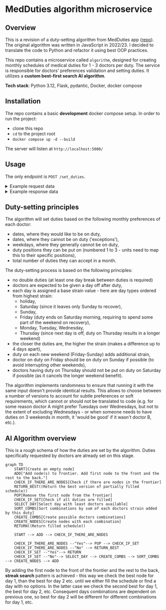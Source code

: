 # MedDuties algorithm microservice

## Overview
This is a revision of a duty-setting algorithm from MedDuties app ([repo](https://github.com/marcinbogdanowicz/MedDuties)). The original algorithm was written in JavaScript in 2022/23. I decided to translate the code to Python and refactor it using best OOP practices.

This repo contains a microservice called `algorithm`, designed for creating monthly schedules of medical duties
for 1 - 3 doctors per duty. The service is responsible for doctors' preferences validation and setting duties. It utilizes a **custom best-first search AI algorithm**.

**Tech stack**: Python 3.12, Flask, pydantic, Docker, docker compose

## Installation

The repo contains a basic **development** docker compose setup. In order to run the project:
- clone this repo
- `cd` to the project root
- `docker compose up -d --build`

The server will listen at `http://localhost:5000/`

## Usage

The only endpoint is `POST /set_duties`.

<details>
<summary>Example request data</summary>

```json
{
    "year": 2025,
    "month": 1,
    "doctors_per_duty": 2,
    "doctors": [
        {
            "pk": 1,
            "name": "Elizabeth Davis",
            "preferences": {
                "exceptions": [11, 12, 13],
                "requested_days": [10, 14],
                "preferred_weekdays": [0, 1, 3, 4, 5, 6],
                "preferred_positions": [1, 2],
                "maximum_accepted_duties": 15
            },
            "last_month_duties": [19, 24],
            "next_month_duties": [1, 17]
        },
        {
            "pk": 2,
            "name": "Dustin Bray",
            "preferences": {
                "exceptions": [],
                "requested_days": [],
                "preferred_weekdays": [0, 1, 2, 3, 4, 5, 6],
                "preferred_positions": [1, 2],
                "maximum_accepted_duties": 15
            },
            "last_month_duties": [],
            "next_month_duties": []
        },
        {
            "pk": 3,
            "name": "Matthew Garrett",
            "preferences": {
                "exceptions": [],
                "requested_days": [],
                "preferred_weekdays": [0, 1, 2, 3, 4, 5, 6],
                "preferred_positions": [1, 2],
                "maximum_accepted_duties": 15
            },
            "last_month_duties": [],
            "next_month_duties": []
        },
        {
            "pk": 4,
            "name": "Tammy Ward",
            "preferences": {
                "exceptions": [],
                "requested_days": [],
                "preferred_weekdays": [0, 1, 2, 3, 4, 5, 6],
                "preferred_positions": [1, 2],
                "maximum_accepted_duties": 15
            },
            "last_month_duties": [],
            "next_month_duties": []
        },
        {
            "pk": 5,
            "name": "Connor Murphy",
            "preferences": {
                "exceptions": [],
                "requested_days": [],
                "preferred_weekdays": [0, 1, 2, 3, 4, 5, 6],
                "preferred_positions": [1, 2],
                "maximum_accepted_duties": 15
            },
            "last_month_duties": [],
            "next_month_duties": []
        }
    ],
    "duties": [
        {
            "pk": 1,
            "doctor_pk": 5,
            "day": 1,
            "position": 2,
            "strain_points": 20,
            "set_by_user": true
        },
        {
            "pk": 2,
            "doctor_pk": 1,
            "day": 3,
            "position": 1,
            "strain_points": 15,
            "set_by_user": true
        }
    ]
}
```
</details>

<details>
<summary>Example response data</summary>

```json
{
    "duties": [
        {
            "day": 1,
            "doctor_pk": 2,
            "pk": null,
            "position": 1,
            "set_by_user": false,
            "strain_points": 140
        },
        {
            "day": 1,
            "doctor_pk": 5,
            "pk": 1,
            "position": 2,
            "set_by_user": true,
            "strain_points": 20
        },
        {
            "day": 2,
            "doctor_pk": 4,
            "pk": null,
            "position": 1,
            "set_by_user": false,
            "strain_points": 70
        },
        {
            "day": 2,
            "doctor_pk": 3,
            "pk": null,
            "position": 2,
            "set_by_user": false,
            "strain_points": 70
        },
        {
            "day": 3,
            "doctor_pk": 1,
            "pk": 2,
            "position": 1,
            "set_by_user": true,
            "strain_points": 15
        },
        {
            "day": 3,
            "doctor_pk": 5,
            "pk": null,
            "position": 2,
            "set_by_user": false,
            "strain_points": 90
        },
        {
            "day": 4,
            "doctor_pk": 2,
            "pk": null,
            "position": 1,
            "set_by_user": false,
            "strain_points": 110
        },
        {
            "day": 4,
            "doctor_pk": 3,
            "pk": null,
            "position": 2,
            "set_by_user": false,
            "strain_points": 110
        },
        {
            "day": 5,
            "doctor_pk": 1,
            "pk": null,
            "position": 1,
            "set_by_user": false,
            "strain_points": 100
        },
        {
            "day": 5,
            "doctor_pk": 5,
            "pk": null,
            "position": 2,
            "set_by_user": false,
            "strain_points": 100
        },
        {
            "day": 6,
            "doctor_pk": 4,
            "pk": null,
            "position": 1,
            "set_by_user": false,
            "strain_points": 140
        },
        {
            "day": 6,
            "doctor_pk": 2,
            "pk": null,
            "position": 2,
            "set_by_user": false,
            "strain_points": 140
        },
        {
            "day": 7,
            "doctor_pk": 1,
            "pk": null,
            "position": 1,
            "set_by_user": false,
            "strain_points": 80
        },
        {
            "day": 7,
            "doctor_pk": 3,
            "pk": null,
            "position": 2,
            "set_by_user": false,
            "strain_points": 80
        },
        {
            "day": 8,
            "doctor_pk": 4,
            "pk": null,
            "position": 1,
            "set_by_user": false,
            "strain_points": 80
        },
        {
            "day": 8,
            "doctor_pk": 5,
            "pk": null,
            "position": 2,
            "set_by_user": false,
            "strain_points": 80
        },
        {
            "day": 9,
            "doctor_pk": 2,
            "pk": null,
            "position": 1,
            "set_by_user": false,
            "strain_points": 70
        },
        {
            "day": 9,
            "doctor_pk": 3,
            "pk": null,
            "position": 2,
            "set_by_user": false,
            "strain_points": 70
        },
        {
            "day": 10,
            "doctor_pk": 4,
            "pk": null,
            "position": 1,
            "set_by_user": false,
            "strain_points": 90
        },
        {
            "day": 10,
            "doctor_pk": 1,
            "pk": null,
            "position": 2,
            "set_by_user": false,
            "strain_points": 90
        },
        {
            "day": 11,
            "doctor_pk": 5,
            "pk": null,
            "position": 1,
            "set_by_user": false,
            "strain_points": 110
        },
        {
            "day": 11,
            "doctor_pk": 2,
            "pk": null,
            "position": 2,
            "set_by_user": false,
            "strain_points": 110
        },
        {
            "day": 12,
            "doctor_pk": 4,
            "pk": null,
            "position": 1,
            "set_by_user": false,
            "strain_points": 100
        },
        {
            "day": 12,
            "doctor_pk": 1,
            "pk": null,
            "position": 2,
            "set_by_user": false,
            "strain_points": 100
        },
        {
            "day": 13,
            "doctor_pk": 5,
            "pk": null,
            "position": 1,
            "set_by_user": false,
            "strain_points": 80
        },
        {
            "day": 13,
            "doctor_pk": 3,
            "pk": null,
            "position": 2,
            "set_by_user": false,
            "strain_points": 80
        },
        {
            "day": 14,
            "doctor_pk": 2,
            "pk": null,
            "position": 1,
            "set_by_user": false,
            "strain_points": 80
        },
        {
            "day": 14,
            "doctor_pk": 1,
            "pk": null,
            "position": 2,
            "set_by_user": false,
            "strain_points": 80
        },
        {
            "day": 15,
            "doctor_pk": 3,
            "pk": null,
            "position": 1,
            "set_by_user": false,
            "strain_points": 80
        },
        {
            "day": 15,
            "doctor_pk": 4,
            "pk": null,
            "position": 2,
            "set_by_user": false,
            "strain_points": 80
        },
        {
            "day": 16,
            "doctor_pk": 2,
            "pk": null,
            "position": 1,
            "set_by_user": false,
            "strain_points": 70
        },
        {
            "day": 16,
            "doctor_pk": 5,
            "pk": null,
            "position": 2,
            "set_by_user": false,
            "strain_points": 70
        },
        {
            "day": 17,
            "doctor_pk": 3,
            "pk": null,
            "position": 1,
            "set_by_user": false,
            "strain_points": 90
        },
        {
            "day": 17,
            "doctor_pk": 4,
            "pk": null,
            "position": 2,
            "set_by_user": false,
            "strain_points": 90
        },
        {
            "day": 18,
            "doctor_pk": 1,
            "pk": null,
            "position": 1,
            "set_by_user": false,
            "strain_points": 110
        },
        {
            "day": 18,
            "doctor_pk": 5,
            "pk": null,
            "position": 2,
            "set_by_user": false,
            "strain_points": 110
        },
        {
            "day": 19,
            "doctor_pk": 3,
            "pk": null,
            "position": 1,
            "set_by_user": false,
            "strain_points": 100
        },
        {
            "day": 19,
            "doctor_pk": 4,
            "pk": null,
            "position": 2,
            "set_by_user": false,
            "strain_points": 100
        },
        {
            "day": 20,
            "doctor_pk": 1,
            "pk": null,
            "position": 1,
            "set_by_user": false,
            "strain_points": 80
        },
        {
            "day": 20,
            "doctor_pk": 2,
            "pk": null,
            "position": 2,
            "set_by_user": false,
            "strain_points": 80
        },
        {
            "day": 21,
            "doctor_pk": 5,
            "pk": null,
            "position": 1,
            "set_by_user": false,
            "strain_points": 80
        },
        {
            "day": 21,
            "doctor_pk": 3,
            "pk": null,
            "position": 2,
            "set_by_user": false,
            "strain_points": 80
        },
        {
            "day": 22,
            "doctor_pk": 2,
            "pk": null,
            "position": 1,
            "set_by_user": false,
            "strain_points": 80
        },
        {
            "day": 22,
            "doctor_pk": 4,
            "pk": null,
            "position": 2,
            "set_by_user": false,
            "strain_points": 80
        },
        {
            "day": 23,
            "doctor_pk": 1,
            "pk": null,
            "position": 1,
            "set_by_user": false,
            "strain_points": 70
        },
        {
            "day": 23,
            "doctor_pk": 5,
            "pk": null,
            "position": 2,
            "set_by_user": false,
            "strain_points": 70
        },
        {
            "day": 24,
            "doctor_pk": 4,
            "pk": null,
            "position": 1,
            "set_by_user": false,
            "strain_points": 90
        },
        {
            "day": 24,
            "doctor_pk": 3,
            "pk": null,
            "position": 2,
            "set_by_user": false,
            "strain_points": 90
        },
        {
            "day": 25,
            "doctor_pk": 2,
            "pk": null,
            "position": 1,
            "set_by_user": false,
            "strain_points": 110
        },
        {
            "day": 25,
            "doctor_pk": 1,
            "pk": null,
            "position": 2,
            "set_by_user": false,
            "strain_points": 110
        },
        {
            "day": 26,
            "doctor_pk": 4,
            "pk": null,
            "position": 1,
            "set_by_user": false,
            "strain_points": 100
        },
        {
            "day": 26,
            "doctor_pk": 3,
            "pk": null,
            "position": 2,
            "set_by_user": false,
            "strain_points": 100
        },
        {
            "day": 27,
            "doctor_pk": 5,
            "pk": null,
            "position": 1,
            "set_by_user": false,
            "strain_points": 80
        },
        {
            "day": 27,
            "doctor_pk": 2,
            "pk": null,
            "position": 2,
            "set_by_user": false,
            "strain_points": 80
        },
        {
            "day": 28,
            "doctor_pk": 4,
            "pk": null,
            "position": 1,
            "set_by_user": false,
            "strain_points": 80
        },
        {
            "day": 28,
            "doctor_pk": 1,
            "pk": null,
            "position": 2,
            "set_by_user": false,
            "strain_points": 80
        },
        {
            "day": 29,
            "doctor_pk": 5,
            "pk": null,
            "position": 1,
            "set_by_user": false,
            "strain_points": 80
        },
        {
            "day": 29,
            "doctor_pk": 3,
            "pk": null,
            "position": 2,
            "set_by_user": false,
            "strain_points": 80
        },
        {
            "day": 30,
            "doctor_pk": 1,
            "pk": null,
            "position": 1,
            "set_by_user": false,
            "strain_points": 70
        },
        {
            "day": 30,
            "doctor_pk": 2,
            "pk": null,
            "position": 2,
            "set_by_user": false,
            "strain_points": 70
        },
        {
            "day": 31,
            "doctor_pk": 4,
            "pk": null,
            "position": 1,
            "set_by_user": false,
            "strain_points": 90
        },
        {
            "day": 31,
            "doctor_pk": 3,
            "pk": null,
            "position": 2,
            "set_by_user": false,
            "strain_points": 90
        }
    ],
    "errors": [],
    "were_all_duties_set": true,
    "were_any_duties_set": true
}
```
</details>

## Duty-setting principles

The algorithm will set duties based on the following monthly preferences of each doctor:
- dates, where they would like to be on duty,
- dates, where they cannot be on duty ('exceptions'),
- weekdays, where they generally cannot be on duty,
- duty positions they can be put on (numbered 1 to 3 - units need to map this to their specific positions),
- total number of duties they can accept in a month.

The duty-setting process is based on the following principles:
- no double duties (at least one day break between duties is required)
- doctors are expected to be given a day off after duty,
- each day is assigned a base strain value - here are day types ordered from highest strain:
    - holiday,
    - Saturday (since it leaves only Sunday to recover),
    - Sunday,
    - Friday (duty ends on Saturday morning, requiring to spend some part of the weekend on recovery),
    - Monday, Tuesday, Wednesday,
    - Thursday (since next day is off, duty on Thursday results in a longer weekend)
- the closer the duties are, the higher the strain (makes a difference up to 4 days apart),
- duty on each new weekend (Friday-Sunday) adds additional strain,
- doctor on duty on Friday should be on duty on Sunday if possible (to avoid interrupting other weekends),
- doctors having duty on Thursday should not be put on duty on Saturday if possible (as it cancels the longer weekend benefit).

The algorithm implements randomness to ensure that running it with the same input doesn't provide identical results. This allows to choose between a number of versions to account for subtle preferences or soft requirements, which cannot or should not be translated to code (e.g. for some reason doctor A might prefer Tuesdays over Wednesdays, but not to the extent of excluding Wednesdays - or when someone needs to have duties on 3 weekends in month, it 'would be good' if it wasn't doctor B, etc.).

## AI Algorithm overview

This is a rough schema of how the duties are set by the algorithm. Duties specifically requested by doctors are already set on this stage.

```mermaid
graph TD
    START[Create an empty node]
    ADD["Add node(s) to frontier. Add first node to the front and the rest to the back."]
    CHECK_IF_THERE_ARE_NODES[Check if there are nodes in the frontier]
    RETURN_BEST((Return the best version of partially filled schedule))
    POP[Remove the first node from the frontier]
    CHECK_IF_SET[Check if all duties are filled]
    SELECT_DAY[Select day with least doctors available]
    SORT_COMBS[Sort combinations by sum of each doctors strain added by this duty]
    CREATE_COMBS[Create possible doctors combinations]
    CREATE_NODES[Create nodes with each combination]
    RETURN((Return filled schedule))

    START --> ADD --> CHECK_IF_THERE_ARE_NODES
    
    CHECK_IF_THERE_ARE_NODES --"Yes"--> POP --> CHECK_IF_SET
    CHECK_IF_THERE_ARE_NODES --"No" --> RETURN_BEST
    CHECK_IF_SET --"Yes"--> RETURN
    CHECK_IF_SET --"No"--> SELECT_DAY --> CREATE_COMBS --> SORT_COMBS --> CREATE_NODES --> ADD
```

By adding the first node to the front of the frontier and the rest to the back, **streak search** pattern is achieved - this way we check the best node for day 1, than the best for day 2 etc. until we either fill the schedule or find a day with no options. In the latter case we check the second best for day 1, the best for day 2, etc. Consequent days combinations are dependent on previous one, so best for day 2 will be different for different combinations for day 1, etc.
